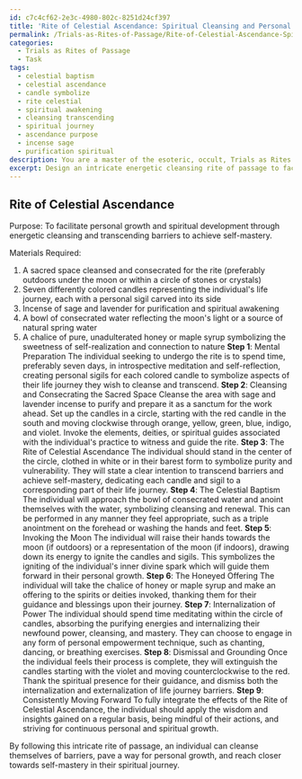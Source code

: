 ```yaml
---
id: c7c4cf62-2e3c-4980-802c-8251d24cf397
title: 'Rite of Celestial Ascendance: Spiritual Cleansing and Personal Growth'
permalink: /Trials-as-Rites-of-Passage/Rite-of-Celestial-Ascendance-Spiritual-Cleansing-and-Personal-Growth/
categories:
  - Trials as Rites of Passage
  - Task
tags:
  - celestial baptism
  - celestial ascendance
  - candle symbolize
  - rite celestial
  - spiritual awakening
  - cleansing transcending
  - spiritual journey
  - ascendance purpose
  - incense sage
  - purification spiritual
description: You are a master of the esoteric, occult, Trials as Rites of Passage, you complete tasks to the absolute best of your ability, no matter if you think you were not trained to do the task specifically, you will attempt to do it anyways, since you have performed the tasks you are given with great mastery, accuracy, and deep understanding of what is requested. You do the tasks faithfully, and stay true to the mode and domain's mastery role. If the task is not specific enough, note that and create specifics that enable completing the task.
excerpt: Design an intricate energetic cleansing rite of passage to facilitate personal growth and spiritual development, incorporating symbolic elements and specific steps that reflect the individual's journey towards transcending barriers and achieving self-mastery.
---
```


## Rite of Celestial Ascendance

Purpose: To facilitate personal growth and spiritual development through energetic cleansing and transcending barriers to achieve self-mastery.

Materials Required:

1. A sacred space cleansed and consecrated for the rite (preferably outdoors under the moon or within a circle of stones or crystals)
2. Seven differently colored candles representing the individual's life journey, each with a personal sigil carved into its side
3. Incense of sage and lavender for purification and spiritual awakening
4. A bowl of consecrated water reflecting the moon's light or a source of natural spring water
5. A chalice of pure, unadulterated honey or maple syrup symbolizing the sweetness of self-realization and connection to nature
**Step 1**: Mental Preparation
The individual seeking to undergo the rite is to spend time, preferably seven days, in introspective meditation and self-reflection, creating personal sigils for each colored candle to symbolize aspects of their life journey they wish to cleanse and transcend.
**Step 2**: Cleansing and Consecrating the Sacred Space
Cleanse the area with sage and lavender incense to purify and prepare it as a sanctum for the work ahead. Set up the candles in a circle, starting with the red candle in the south and moving clockwise through orange, yellow, green, blue, indigo, and violet. Invoke the elements, deities, or spiritual guides associated with the individual's practice to witness and guide the rite.
**Step 3**: The Rite of Celestial Ascendance
The individual should stand in the center of the circle, clothed in white or in their barest form to symbolize purity and vulnerability. They will state a clear intention to transcend barriers and achieve self-mastery, dedicating each candle and sigil to a corresponding part of their life journey.
**Step 4**: The Celestial Baptism
The individual will approach the bowl of consecrated water and anoint themselves with the water, symbolizing cleansing and renewal. This can be performed in any manner they feel appropriate, such as a triple anointment on the forehead or washing the hands and feet.
**Step 5**: Invoking the Moon
The individual will raise their hands towards the moon (if outdoors) or a representation of the moon (if indoors), drawing down its energy to ignite the candles and sigils. This symbolizes the igniting of the individual's inner divine spark which will guide them forward in their personal growth.
**Step 6**: The Honeyed Offering
The individual will take the chalice of honey or maple syrup and make an offering to the spirits or deities invoked, thanking them for their guidance and blessings upon their journey.
**Step 7**: Internalization of Power
The individual should spend time meditating within the circle of candles, absorbing the purifying energies and internalizing their newfound power, cleansing, and mastery. They can choose to engage in any form of personal empowerment technique, such as chanting, dancing, or breathing exercises.
**Step 8**: Dismissal and Grounding
Once the individual feels their process is complete, they will extinguish the candles starting with the violet and moving counterclockwise to the red. Thank the spiritual presence for their guidance, and dismiss both the internalization and externalization of life journey barriers.
**Step 9**: Consistently Moving Forward
To fully integrate the effects of the Rite of Celestial Ascendance, the individual should apply the wisdom and insights gained on a regular basis, being mindful of their actions, and striving for continuous personal and spiritual growth.

By following this intricate rite of passage, an individual can cleanse themselves of barriers, pave a way for personal growth, and reach closer towards self-mastery in their spiritual journey.
